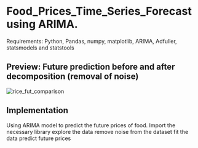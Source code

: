 # Food_Prices_Time_Series_Forecast using ARIMA.

Requirements: Python, Pandas, numpy, matplotlib, ARIMA, Adfuller, statsmodels and statstools

## Preview: Future prediction before and after decomposition (removal of noise) 


![rice_fut_comparison](https://user-images.githubusercontent.com/47100984/179356932-f54aedcf-3498-45df-9aa4-2fe3bb8f656f.png)


## Implementation
Using ARIMA model to predict the future prices of food. 
Import the necessary library
explore the data
remove noise from the dataset
fit the data
predict future prices
